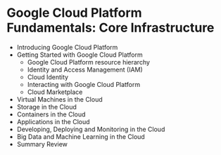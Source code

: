 



# Google Cloud Platform Fundamentals: Core Infrastructure

* Introducing Google Cloud Platform
* Getting Started with Google Cloud Platform
    * Google Cloud Platform resource hierarchy
    * Identity and Access Management (IAM)
    * Cloud Identity
    * Interacting with Google Cloud Platform
    * Cloud Marketplace
* Virtual Machines in the Cloud
* Storage in the Cloud
* Containers in the Cloud
* Applications in the Cloud
* Developing, Deploying and Monitoring in the Cloud
* Big Data and Machine Learning in the Cloud
* Summary Review

 



